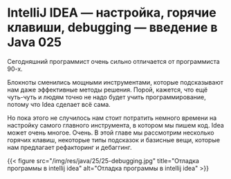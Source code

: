 #  IntelliJ IDEA — настройка, горячие клавиши, debugging — введение в Java 025

Сегодняшний программист очень сильно отличается от программиста 90-х. 

Блокноты сменились мощными инструментами, которые подсказывают нам даже эффективные методы решения. Порой, кажется, что ещё чуть-чуть и людям точно не надо будет учить программирование, потому что Idea сделает всё сама. 

Но пока этого не случилось нам стоит потратить немного времени на настройку самого главного инструмента, в котором мы пишем код. Idea может очень многое. Очень. В этой главе мы рассмотрим несколько горячих клавиш, некоторые типы подсказок и базисные вещи, которые нам предлагает рефакторинг и дебаггинг.

{{< figure src="/img/res/java/25/25-debugging.jpg" title="Отладка программы в intellij idea" alt="Отладка программы в intellij idea" >}}
